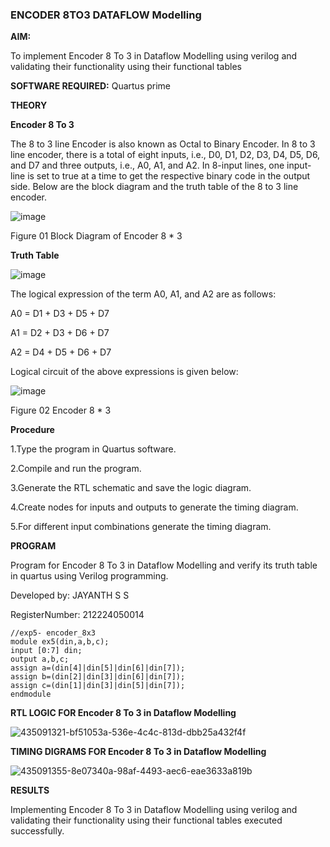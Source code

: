 ### ENCODER 8TO3 DATAFLOW Modelling

**AIM:**

To implement  Encoder 8 To 3 in Dataflow Modelling using verilog and validating their functionality using their functional tables

**SOFTWARE REQUIRED:** Quartus prime

**THEORY**

**Encoder 8 To 3**

The 8 to 3 line Encoder is also known as Octal to Binary Encoder. In 8 to 3 line encoder, there is a total of eight inputs, i.e., D0, D1, D2, D3, D4, D5, D6, and D7 and three outputs, i.e., A0, A1, and A2. In 8-input lines, one input-line is set to true at a time to get the respective binary code in the output side. Below are the block diagram and the truth table of the 8 to 3 line encoder.

![image](https://github.com/naavaneetha/ENCODER8TO3DATAFLOW/assets/154305477/0bc242c1-eb9e-4c47-afe5-30428470efc3)

Figure 01  Block Diagram of Encoder 8 * 3

**Truth Table**

![image](https://github.com/naavaneetha/ENCODER8TO3DATAFLOW/assets/154305477/35496b14-ae6e-4cd1-9abd-d6736b576575)

The logical expression of the term A0, A1, and A2 are as follows:

A0 = D1 + D3 + D5 + D7

A1 = D2 + D3 + D6 + D7

A2 = D4 + D5 + D6 + D7

Logical circuit of the above expressions is given below:

![image](https://github.com/naavaneetha/ENCODER8TO3DATAFLOW/assets/154305477/95acaee6-c873-4c75-89eb-ef09fb158053)

Figure 02  Encoder 8 * 3

**Procedure**

1.Type the program in Quartus software.

2.Compile and run the program.

3.Generate the RTL schematic and save the logic diagram.

4.Create nodes for inputs and outputs to generate the timing diagram.

5.For different input combinations generate the timing diagram.

**PROGRAM**

Program for Encoder 8 To 3 in Dataflow Modelling and verify its truth table in quartus using Verilog programming. 

Developed by: JAYANTH S S

RegisterNumber: 212224050014
~~~
//exp5- encoder_8x3
module ex5(din,a,b,c);
input [0:7] din;
output a,b,c;
assign a=(din[4]|din[5]|din[6]|din[7]);
assign b=(din[2]|din[3]|din[6]|din[7]);
assign c=(din[1]|din[3]|din[5]|din[7]);
endmodule
~~~

**RTL LOGIC FOR Encoder 8 To 3 in Dataflow Modelling**

![435091321-bf51053a-536e-4c4c-813d-dbb25a432f4f](https://github.com/user-attachments/assets/e5868728-0cc3-483f-a1a3-6299a1af11a2)

**TIMING DIGRAMS FOR Encoder 8 To 3 in Dataflow Modelling**

![435091355-8e07340a-98af-4493-aec6-eae3633a819b](https://github.com/user-attachments/assets/9d5989ca-7eae-4a91-8b78-a6b968836ab9)

**RESULTS**

Implementing Encoder 8 To 3 in Dataflow Modelling using verilog and validating their functionality using their functional tables executed successfully.
